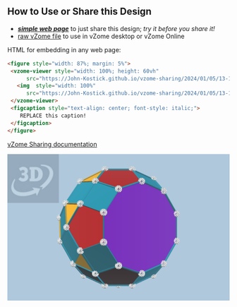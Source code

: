 
## How to Use or Share this Design

 - [***simple web page***](<https://John-Kostick.github.io/vzome-sharing/2024/01/05/13-11-06-J79-Bigyrate-diminished-rhombicosidodecahedron-Golden/>) to just share this design; *try it before you share it!*
 - [raw vZome file](<https://raw.githubusercontent.com/John-Kostick/vzome-sharing/main/2024/01/05/13-11-06-J79-Bigyrate-diminished-rhombicosidodecahedron-Golden/J79-Bigyrate-diminished-rhombicosidodecahedron-Golden.vZome>) to use in vZome desktop or vZome Online
 
 HTML for embedding in any web page:
 ```html
<figure style="width: 87%; margin: 5%">
  <vzome-viewer style="width: 100%; height: 60vh"
       src="https://John-Kostick.github.io/vzome-sharing/2024/01/05/13-11-06-J79-Bigyrate-diminished-rhombicosidodecahedron-Golden/J79-Bigyrate-diminished-rhombicosidodecahedron-Golden.vZome" >
    <img  style="width: 100%"
       src="https://John-Kostick.github.io/vzome-sharing/2024/01/05/13-11-06-J79-Bigyrate-diminished-rhombicosidodecahedron-Golden/J79-Bigyrate-diminished-rhombicosidodecahedron-Golden.png" >
  </vzome-viewer>
  <figcaption style="text-align: center; font-style: italic;">
     REPLACE this caption!
  </figcaption>
</figure>
 ```

[vZome Sharing documentation](https://vzome.github.io/vzome/sharing.html#how-it-works)

![Image](<J79-Bigyrate-diminished-rhombicosidodecahedron-Golden.png>)

